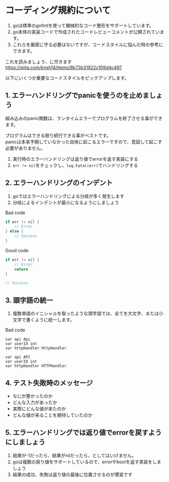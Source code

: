 # コーディング規約について

1. goは標準のgofmtを使って機械的なコード整形をサポートしています。
2. go本体の実装コードで作成されたコードレビューコメントが公開されています。
3. これらを厳密に守る必要はないですが、コードスタイルに悩んだ時の参考にできます。

これを読みましょう、に尽きます  
https://qiita.com/knsh14/items/8b73b31822c109d4c497


以下にいくつか重要なコードスタイルをピックアップします。  

## 1. エラーハンドリングでpanicを使うのを止めましょう

組み込みのpanic関数は、ランタイムエラーでプログラムを終了させる事ができます。  

プログラムはできる限り続行できる事がベストです。  
panicは本来予期していなかった自体に起こるエラーですので、意図して起こす必要がありません。  


1. 実行時のエラーハンドリングは返り値でerrorを返す実装にする
2. ``err != nil``をチェックし、``log.Fatal(err)``でハンドリングする


## 2. エラーハンドリングのインデント

1. goではエラーハンドリングによる分岐が多く発生します
2. 分岐によるインデントが最小になるようにしましょう

Bad code  

```go
if err != nil {
	// Error
} else {
	// Success
}
```

Good code  

```go
if err != nil {
	// Error
	return
}

// Success
```

## 3. 頭字語の統一

1. 複数単語のイニシャルを取ったような頭字語では、全てを大文字、または小文字で書くように統一します。

Bad code  

```
var api Api
var userId int
var httpHandler HttpHandler
```

```
var api API
var userID int
var httpHandler HTTPHandler
```

## 4. テスト失敗時のメッセージ

* なにが悪かったのか
* どんな入力があったか
* 実際にどんな値が来たのか
* どんな値が来ることを期待していたのか

## 5. エラーハンドリングでは返り値でerrorを戻すようにしましょう

1. 結果が-1だったら、結果がnilだったら、としてはいけません。
2. goは複数の戻り値をサポートしているので、errorやboolを返す実装をしましょう
3. 結果の成功、失敗は返り値の最後に位置させるのが慣習です



